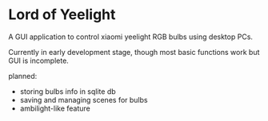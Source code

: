 # Lord of Yeelight

A GUI application to control xiaomi yeelight RGB bulbs using desktop PCs.

Currently in early development stage, though most basic functions work but GUI is incomplete.

planned:

- storing bulbs info in sqlite db
- saving and managing scenes for bulbs
- ambilight-like feature
